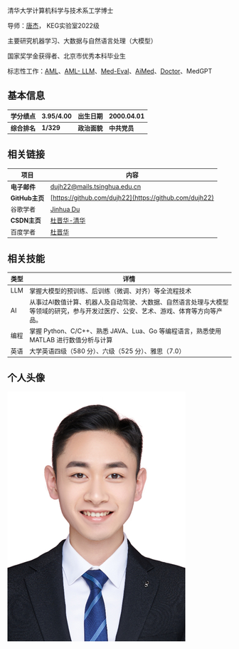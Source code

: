 清华大学计算机科学与技术系工学博士

导师：[唐杰](https://keg.cs.tsinghua.edu.cn/jietang/)， KEG实验室2022级

主要研究机器学习、大数据与自然语言处理（大模型）

国家奖学金获得者、北京市优秀本科毕业生

标志性工作：[AML](https://www.aminer.cn/aml2024)、[AML- LLM](https://github.com/dujh22/AML-LLM)、[Med-Eval](https://dujh22.github.io/)、[AiMed](https://www.opende.org.cn/demo/chat)、[Doctor](https://www.mclouds.org.cn/doctor)、MedGPT

## 基本信息

| 学分绩点           | 3.95/4.00       | 出生日期           | 2000.04.01         |
| ------------------ | --------------- | ------------------ | ------------------ |
| **综合排名** | **1/329** | **政治面貌** | **中共党员** |

## 相关链接

| 项目                 | 内容                                                                            |
| -------------------- | ------------------------------------------------------------------------------- |
| **电子邮件**   | [dujh22@mails.tsinghua.edu.cn](dujh22@mails.tsinghua.edu.cn)                       |
| **GitHub主页** | [https://github.com/dujh22](https://github.com/dujh22)                             |
| 谷歌学者             | [Jinhua Du](https://scholar.google.com/citations?user=fLKerfcAAAAJ&hl=zh-CN&oi=ao) |
| **CSDN主页**   | [杜晋华-清华](https://blog.csdn.net/qq_44372652?spm=1000.2115.3001.5343)           |
| 百度学者             | [杜晋华](https://xueshu.baidu.com/homepage/dujinhua)                               |

## 相关技能

| 类型 | 详情                                                                                                                               |
| ---- | ---------------------------------------------------------------------------------------------------------------------------------- |
| LLM  | 掌握大模型的预训练、后训练（微调、对齐）等全流程技术                                                                               |
| AI   | 从事过AI数值计算、机器人及自动驾驶、大数据、自然语言处理与大模型等领域的研究，参与开发过医疗、公安、艺术、游戏、体育等方向等产品。 |
| 编程 | 掌握 Python、C/C++、熟悉 JAVA、Lua、Go 等编程语言，熟悉使用 MATLAB 进行数值分析与计算                                              |
| 英语 | 大学英语四级（580 分）、六级（525 分）、雅思（7.0）                                                                                |

## 个人头像

<img src="images/杜晋华照片.jpg" alt="mkdocs"  />
